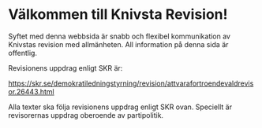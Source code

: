 # Välkommen till Knivsta Revision!

Syftet med denna webbsida är snabb och flexibel kommunikation av Knivstas revision med allmänheten. All information på denna sida är offentlig.

Revisionens uppdrag enligt SKR är:

https://skr.se/demokratiledningstyrning/revision/attvarafortroendevaldrevisor.26443.html

Alla texter ska följa revisionens uppdrag enligt SKR ovan. Speciellt är revisorernas uppdrag oberoende av partipolitik.
